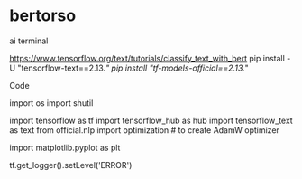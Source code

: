 # bertorso
ai
terminal

https://www.tensorflow.org/text/tutorials/classify_text_with_bert 
pip install -U "tensorflow-text==2.13.*"
pip install "tf-models-official==2.13.*"



Code

import os
import shutil

import tensorflow as tf
import tensorflow_hub as hub
import tensorflow_text as text
from official.nlp import optimization  # to create AdamW optimizer

import matplotlib.pyplot as plt

tf.get_logger().setLevel('ERROR')

